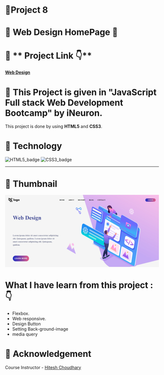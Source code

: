 # 🔗**Project 8**

# 🌟 **Web Design HomePage** 🌟

# 📌 ** Project Link 👇** 

**[Web Design]()**

# 📌 This Project is given in **"JavaScript Full stack Web Development Bootcamp"** by iNeuron.

This project is done by using **HTML5** and **CSS3**.

# 📌 **Technology**

![HTML5_badge](https://camo.githubusercontent.com/5d3b0191832237fcbfc6d4497524e8bb547c6bfc9eafb738d5205c629d202067/68747470733a2f2f696d672e736869656c64732e696f2f62616467652f68746d6c352532302d2532334533344632362e7376673f267374796c653d666f722d7468652d6261646765266c6f676f3d68746d6c35266c6f676f436f6c6f723d7768697465)
![CSS3_badge](https://camo.githubusercontent.com/5ed492db9c79ad5990eda7dc80923377f0e7096b18a4d1e9b86c8987dc0e5aa5/68747470733a2f2f696d672e736869656c64732e696f2f62616467652f637373332532302d2532333135373242362e7376673f267374796c653d666f722d7468652d6261646765266c6f676f3d63737333266c6f676f436f6c6f723d7768697465)


---------------------------------------------------

# 📸 **Thumbnail**

![project_thumbnail1](./Screenshot.png)



# **What I have learn from this project : 👇**

- Flexbox.
- Web responsive.
- Design Button
- Setting Back-ground-image
- media query


# 📌 **Acknowledgement**

Course Instructor - [Hitesh Choudhary]()